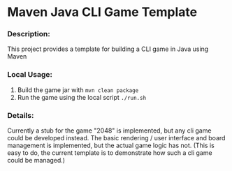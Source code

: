 # Maven Java CLI Game Template

### Description:
This project provides a template for building a CLI game in Java using Maven

### Local Usage:
1. Build the game jar with ` mvn clean package `
2. Run the game using the local script ` ./run.sh `

### Details:
Currently a stub for the game "2048" is implemented, but any cli game could be developed instead.
The basic rendering / user interface and board management is implemented, but the actual game logic has not.
(This is easy to do, the current template is to demonstrate how such a cli game could be managed.) 
